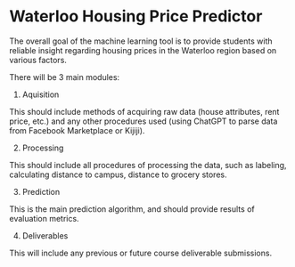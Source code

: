# Waterloo Housing Price Predictor
 
The overall goal of the machine learning tool is to provide students with reliable insight regarding housing prices in the Waterloo region based on various factors.

There will be 3 main modules:

1. Aquisition

This should include methods of acquiring raw data (house attributes, rent price, etc.) and any other procedures used (using ChatGPT to parse data from Facebook Marketplace or Kijiji).

2. Processing

This should include all procedures of processing the data, such as labeling, calculating distance to campus, distance to grocery stores.

3. Prediction

This is the main prediction algorithm, and should provide results of evaluation metrics.

4. Deliverables

This will include any previous or future course deliverable submissions.
